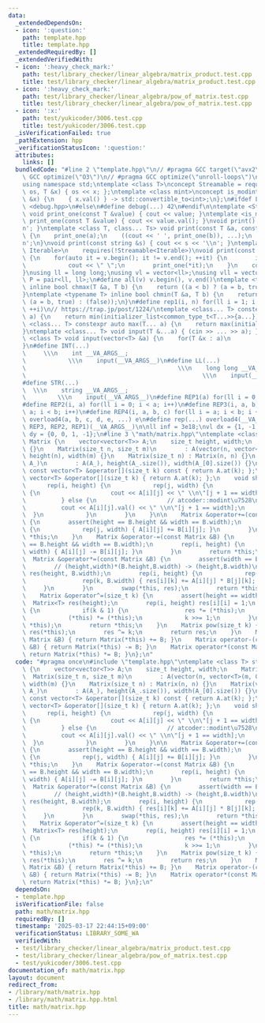 ```yaml
---
data:
  _extendedDependsOn:
  - icon: ':question:'
    path: template.hpp
    title: template.hpp
  _extendedRequiredBy: []
  _extendedVerifiedWith:
  - icon: ':heavy_check_mark:'
    path: test/library_checker/linear_algebra/matrix_product.test.cpp
    title: test/library_checker/linear_algebra/matrix_product.test.cpp
  - icon: ':heavy_check_mark:'
    path: test/library_checker/linear_algebra/pow_of_matrix.test.cpp
    title: test/library_checker/linear_algebra/pow_of_matrix.test.cpp
  - icon: ':x:'
    path: test/yukicoder/3006.test.cpp
    title: test/yukicoder/3006.test.cpp
  _isVerificationFailed: true
  _pathExtension: hpp
  _verificationStatusIcon: ':question:'
  attributes:
    links: []
  bundledCode: "#line 2 \"template.hpp\"\n// #pragma GCC target(\"avx2\")\n// #pragma\
    \ GCC optimize(\"O3\")\n// #pragma GCC optimize(\"unroll-loops\")\n#include <bits/stdc++.h>\n\
    using namespace std;\ntemplate <class T>\nconcept Streamable = requires(ostream\
    \ os, T &x) { os << x; };\ntemplate <class mint>\nconcept is_modint = requires(mint\
    \ &x) {\n    { x.val() } -> std::convertible_to<int>;\n};\n#ifdef LOCAL\n#include\
    \ <debug.hpp>\n#else\n#define debug(...) 42\n#endif\n\ntemplate <Streamable T>\
    \ void print_one(const T &value) { cout << value; }\ntemplate <is_modint T> void\
    \ print_one(const T &value) { cout << value.val(); }\nvoid print() { cout << '\\\
    n'; }\ntemplate <class T, class... Ts> void print(const T &a, const Ts &...b)\
    \ {\n    print_one(a);\n    ((cout << ' ', print_one(b)), ...);\n    cout << '\\\
    n';\n}\nvoid print(const string &s) { cout << s << '\\n'; }\ntemplate <ranges::range\
    \ Iterable>\n    requires(!Streamable<Iterable>)\nvoid print(const Iterable &v)\
    \ {\n    for(auto it = v.begin(); it != v.end(); ++it) {\n        if(it != v.begin())\n\
    \            cout << \" \";\n        print_one(*it);\n    }\n    cout << '\\n';\n\
    }\nusing ll = long long;\nusing vl = vector<ll>;\nusing vll = vector<vl>;\nusing\
    \ P = pair<ll, ll>;\n#define all(v) v.begin(), v.end()\ntemplate <typename T>\
    \ inline bool chmax(T &a, T b) {\n    return ((a < b) ? (a = b, true) : (false));\n\
    }\ntemplate <typename T> inline bool chmin(T &a, T b) {\n    return ((a > b) ?\
    \ (a = b, true) : (false));\n}\n#define rep1(i, n) for(ll i = 1; i <= ((ll)n);\
    \ ++i)\n// https://trap.jp/post/1224/\ntemplate <class... T> constexpr auto min(T...\
    \ a) {\n    return min(initializer_list<common_type_t<T...>>{a...});\n}\ntemplate\
    \ <class... T> constexpr auto max(T... a) {\n    return max(initializer_list<common_type_t<T...>>{a...});\n\
    }\ntemplate <class... T> void input(T &...a) { (cin >> ... >> a); }\ntemplate\
    \ <class T> void input(vector<T> &a) {\n    for(T &x : a)\n        cin >> x;\n\
    }\n#define INT(...)                                                          \
    \     \\\n    int __VA_ARGS__;                                               \
    \            \\\n    input(__VA_ARGS__)\n#define LL(...)                     \
    \                                           \\\n    long long __VA_ARGS__;   \
    \                                                  \\\n    input(__VA_ARGS__)\n\
    #define STR(...)                                                             \
    \  \\\n    string __VA_ARGS__;                                               \
    \         \\\n    input(__VA_ARGS__)\n#define REP1(a) for(ll i = 0; i < a; i++)\n\
    #define REP2(i, a) for(ll i = 0; i < a; i++)\n#define REP3(i, a, b) for(ll i =\
    \ a; i < b; i++)\n#define REP4(i, a, b, c) for(ll i = a; i < b; i += c)\n#define\
    \ overload4(a, b, c, d, e, ...) e\n#define rep(...) overload4(__VA_ARGS__, REP4,\
    \ REP3, REP2, REP1)(__VA_ARGS__)\n\nll inf = 3e18;\nvl dx = {1, -1, 0, 0};\nvl\
    \ dy = {0, 0, 1, -1};\n#line 3 \"math/matrix.hpp\"\ntemplate <class T> struct\
    \ Matrix {\n    vector<vector<T>> A;\n    size_t height, width;\n    Matrix()\
    \ {}\n    Matrix(size_t n, size_t m)\n        : A(vector(n, vector<T>(m, 0))),\
    \ height(n), width(m) {}\n    Matrix(size_t n) : Matrix(n, n) {}\n    Matrix(vector<vector<T>>\
    \ A_)\n        : A(A_), height(A_.size()), width(A_[0].size()) {}\n    inline\
    \ const vector<T> &operator[](size_t k) const { return A.at(k); };\n    inline\
    \ vector<T> &operator[](size_t k) { return A.at(k); };\n    void show() {\n  \
    \      rep(i, height) {\n            rep(j, width) {\n                if constexpr(is_arithmetic<T>::value)\
    \ {\n                    cout << A[i][j] << \" \\n\"[j + 1 == width];\n      \
    \          } else {\n                    // atcoder::modint\u7528\n          \
    \          cout << A[i][j].val() << \" \\n\"[j + 1 == width];\n              \
    \  }\n            }\n        }\n    }\n\n    Matrix &operator+=(const Matrix &B)\
    \ {\n        assert(height == B.height && width == B.width);\n        rep(i, height)\
    \ {\n            rep(j, width) { A[i][j] += B[i][j]; }\n        }\n        return\
    \ *this;\n    }\n    Matrix &operator-=(const Matrix &B) {\n        assert(height\
    \ == B.height && width == B.width);\n        rep(i, height) {\n            rep(j,\
    \ width) { A[i][j] -= B[i][j]; }\n        }\n        return *this;\n    }\n  \
    \  Matrix &operator*=(const Matrix &B) {\n        assert(width == B.height);\n\
    \        // (height,width)*(B.height,B.width) -> (height,B.width)\n        Matrix<T>\
    \ res(height, B.width);\n        rep(i, height) {\n            rep(j, width) {\n\
    \                rep(k, B.width) { res[i][k] += A[i][j] * B[j][k]; }\n       \
    \     }\n        }\n        swap(*this, res);\n        return *this;\n    }\n\
    \    Matrix &operator^=(size_t k) {\n        assert(height == width);\n      \
    \  Matrix<T> res(height);\n        rep(i, height) res[i][i] = 1;\n        while(k)\
    \ {\n            if(k & 1) {\n                res *= (*this);\n            }\n\
    \            (*this) *= (*this);\n            k >>= 1;\n        }\n        swap(res,\
    \ *this);\n        return *this;\n    }\n    Matrix pow(size_t k) {\n        auto\
    \ res(*this);\n        res ^= k;\n        return res;\n    }\n    Matrix operator+(const\
    \ Matrix &B) { return Matrix(*this) += B; }\n    Matrix operator-(const Matrix\
    \ &B) { return Matrix(*this) -= B; }\n    Matrix operator*(const Matrix &B) {\
    \ return Matrix(*this) *= B; }\n};\n"
  code: "#pragma once\n#include \"template.hpp\"\ntemplate <class T> struct Matrix\
    \ {\n    vector<vector<T>> A;\n    size_t height, width;\n    Matrix() {}\n  \
    \  Matrix(size_t n, size_t m)\n        : A(vector(n, vector<T>(m, 0))), height(n),\
    \ width(m) {}\n    Matrix(size_t n) : Matrix(n, n) {}\n    Matrix(vector<vector<T>>\
    \ A_)\n        : A(A_), height(A_.size()), width(A_[0].size()) {}\n    inline\
    \ const vector<T> &operator[](size_t k) const { return A.at(k); };\n    inline\
    \ vector<T> &operator[](size_t k) { return A.at(k); };\n    void show() {\n  \
    \      rep(i, height) {\n            rep(j, width) {\n                if constexpr(is_arithmetic<T>::value)\
    \ {\n                    cout << A[i][j] << \" \\n\"[j + 1 == width];\n      \
    \          } else {\n                    // atcoder::modint\u7528\n          \
    \          cout << A[i][j].val() << \" \\n\"[j + 1 == width];\n              \
    \  }\n            }\n        }\n    }\n\n    Matrix &operator+=(const Matrix &B)\
    \ {\n        assert(height == B.height && width == B.width);\n        rep(i, height)\
    \ {\n            rep(j, width) { A[i][j] += B[i][j]; }\n        }\n        return\
    \ *this;\n    }\n    Matrix &operator-=(const Matrix &B) {\n        assert(height\
    \ == B.height && width == B.width);\n        rep(i, height) {\n            rep(j,\
    \ width) { A[i][j] -= B[i][j]; }\n        }\n        return *this;\n    }\n  \
    \  Matrix &operator*=(const Matrix &B) {\n        assert(width == B.height);\n\
    \        // (height,width)*(B.height,B.width) -> (height,B.width)\n        Matrix<T>\
    \ res(height, B.width);\n        rep(i, height) {\n            rep(j, width) {\n\
    \                rep(k, B.width) { res[i][k] += A[i][j] * B[j][k]; }\n       \
    \     }\n        }\n        swap(*this, res);\n        return *this;\n    }\n\
    \    Matrix &operator^=(size_t k) {\n        assert(height == width);\n      \
    \  Matrix<T> res(height);\n        rep(i, height) res[i][i] = 1;\n        while(k)\
    \ {\n            if(k & 1) {\n                res *= (*this);\n            }\n\
    \            (*this) *= (*this);\n            k >>= 1;\n        }\n        swap(res,\
    \ *this);\n        return *this;\n    }\n    Matrix pow(size_t k) {\n        auto\
    \ res(*this);\n        res ^= k;\n        return res;\n    }\n    Matrix operator+(const\
    \ Matrix &B) { return Matrix(*this) += B; }\n    Matrix operator-(const Matrix\
    \ &B) { return Matrix(*this) -= B; }\n    Matrix operator*(const Matrix &B) {\
    \ return Matrix(*this) *= B; }\n};\n"
  dependsOn:
  - template.hpp
  isVerificationFile: false
  path: math/matrix.hpp
  requiredBy: []
  timestamp: '2025-03-17 22:44:15+09:00'
  verificationStatus: LIBRARY_SOME_WA
  verifiedWith:
  - test/library_checker/linear_algebra/matrix_product.test.cpp
  - test/library_checker/linear_algebra/pow_of_matrix.test.cpp
  - test/yukicoder/3006.test.cpp
documentation_of: math/matrix.hpp
layout: document
redirect_from:
- /library/math/matrix.hpp
- /library/math/matrix.hpp.html
title: math/matrix.hpp
---
```

